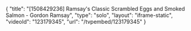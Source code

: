 {
    "title": "[1508429236] Ramsay's Classic Scrambled Eggs and Smoked Salmon - Gordon Ramsay",
    "type": "solo",
    "layout": "iframe-static",
    "videoId": "123179345",
    "url": "\/tvpembed\/123179345"
}